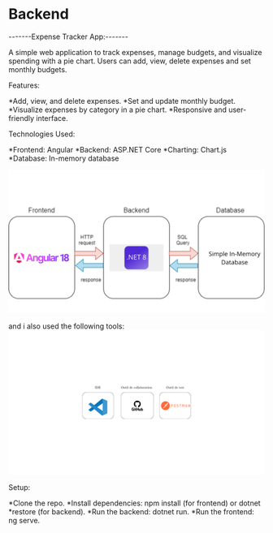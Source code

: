 # Backend

-------Expense Tracker App:-------

A simple web application to track expenses, manage budgets, and visualize spending with a pie chart. Users can add, view, delete expenses and set monthly budgets.

Features:

*Add, view, and delete expenses.
*Set and update monthly budget.
*Visualize expenses by category in a pie chart.
*Responsive and user-friendly interface.

Technologies Used:

*Frontend: Angular
*Backend: ASP.NET Core
*Charting: Chart.js
*Database: In-memory database

![Image Alt Text](Architecture.png)

and i also used the following tools:
![Image Alt Text](outils.png)

Setup:

*Clone the repo.
*Install dependencies: npm install (for frontend) or dotnet *restore (for backend).
*Run the backend: dotnet run.
*Run the frontend: ng serve.

